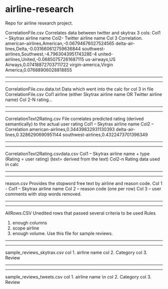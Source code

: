 # airline-research

Repo for airline research project.

CorrelationFile.csv
Correlates data between twitter and skytrax
3 cols:
Col1 – Skytrax airline name
Col2- Twitter airline name
Col 3 Correlation.  
american-airlines,American,-0.06794676027524565
delta-air-lines,Delta,-0.031660612759636844
southwest-airlines,Southwest,-4.796304395174328E-4
united-airlines,United,-0.06850757261687115
us-airways,US Airways,0.07418872703711722
virgin-america,Virgin America,0.07688906028818855
*********************************************************************
*********************************************************************
CorrelationFile.csv.data.txt
Data which went into the calc for col 3 in file CorrelationFile.csv
Col1 airline (either Skytrax airline name OR Twitter airline name)
Col 2-N rating…

*********************************************************************
*********************************************************************
CorrelationText2Rating.csv
File correlates predicted rating (derived semantically) to the actual user rating
Col1 – Skytrax airline name
Col2 – Correlation
american-airlines,0.34439832931130393
delta-air-lines,0.3286290690951144
southwest-airlines,0.4322473701396349
*********************************************************************
*********************************************************************
CorrelationText2Rating.csvdata.csv
Col1 – Skytrax airline name + type (Rating = user rating) (text= derived from the text)
Col2-n Rating data used in calc
*********************************************************************
*********************************************************************
reason.csv
Provides the stopword free text by airline and reason code.
Col 1 - Col1 – Skytrax airline name
Col 2 – reason code (one per row)
Col 3 – user comments with stop words removed.
*********************************************************************
*********************************************************************
AllRows.CSV
Unedited rows that passed several criteria to be used 
Rules 
1.	enough columns
2.	scope airline
3.	enough volume.
Use this file for sample reviews.


*********************************************************************
*********************************************************************
sample_reviews_skytrax.csv
col 1. airline name
col 2. Category
col 3. Review

*********************************************************************
*********************************************************************
sample_reviews_tweets.csv
col 1. airline name \n
col 2. Category
col 3. Review



